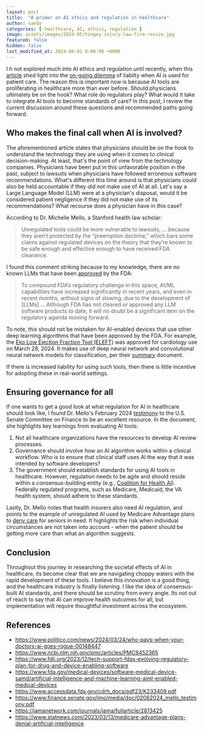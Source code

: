 ```yaml
---
layout: post
title:  "A primer on AI ethics and regulation in healthcare"
author: sandy
categories: [ healthcare, AI, ethics, regulation ]
image: assets/images/2024-05/tingey-injury-law-firm-resize.jpg
featured: false
hidden: false
last_modified_at: 2024-06-01 0:00:00 +0000
---
```


I h not explored much into AI ethics and regulation until recently, when this [article](https://www.politico.com/news/2024/03/24/who-pays-when-your-doctors-ai-goes-rogue-00148447) shed light into the [on-going dilemma](https://www.ncbi.nlm.nih.gov/pmc/articles/PMC8452365) of liabilty when AI is used for patient care.  The reason this is important now is because AI tools are proliferating in healthcare more than ever before.  Should physicians ultimately be on the hook?  What role do regulators play?  What would it take to integrate AI tools to become standards of care?  In this post, I review the current discussion around these questions and recommended paths going forward.  

## Who makes the final call when AI is involved?
The aforementioned article states that physicians should be on the hook to understand the technology they are using when it comes to clinical decision-making.  At least, that's the point of view from the technology companies.  Physicians have been put in this unfavorable position in the past, subject to lawsuits when physicians have followed erroneous software recommendations.  What's different this time around is that physicians could also be held accountable if they *did not* make use of AI at all.  Let's say a Large Language Model (LLM) were at a physician's disposal, would it be considered patient negligence if they did not make use of its recommendations?  What recourse does a physician have in this case?

According to Dr. Michelle Mello, a Stanford health law scholar:

>Unregulated tools could be more vulnerable to lawsuits, ... because they aren’t protected by the “preemption doctrine,” which bars some claims against regulated devices on the theory that they’re known to be safe enough and effective enough to have received FDA clearance.

I found this comment striking because to my knowledge, there are no known LLMs that have been [approved](https://www.fdli.org/2023/12/tech-support-fdas-evolving-regulatory-plan-for-drug-and-device-enabling-software) by the FDA:

> To compound FDA’s regulatory challenge in this space, AI/ML capabilities have increased significantly in recent years, and even in recent months, without signs of slowing, due to the development of [LLMs] ... Although FDA has not cleared or approved any LLM software products to date, it will no doubt be a significant item on the regulatory agenda moving forward.

To note, this should not be mistaken for AI-enabled devices that use other deep learning algorithms that have been approved by the FDA.  For example, the [Eko Low Ejection Fraction Tool (ELEFT)](https://www.fda.gov/medical-devices/software-medical-device-samd/artificial-intelligence-and-machine-learning-aiml-enabled-medical-devices) was approved for cardiology use on March 28, 2024.  It makes use of deep neural network and convolutional neural network models for classification, per their [summary](https://www.accessdata.fda.gov/cdrh_docs/pdf23/K233409.pdf) document.

If there is increased liability for using such tools, then there is little incentive for adopting these in real-world settings.

## Ensuring governance for all
If one wants to get a good look at what regulation for AI in healthcare should look like, I found Dr. Mello's February 2024 [testimony](https://www.finance.senate.gov/imo/media/doc/02082024_mello_testimony.pdf) to the U.S. Senate Committee on Finance to be an excellent resource.  In the document, she highlights key learnings from evaluating AI tools:

1.  Not all healthcare organizations have the resources to develop AI review processes.
2. Governance should involve how an AI algorithm works within a clinical workflow.  Who is to ensure that clinical staff uses AI the way that it was intended by software developers?
3. The government should establish standards for using AI tools in healthcare.  However, regulation needs to be agile and should reside within a consensus-building entity (e.g., [Coalition for Health AI](https://jamanetwork.com/journals/jama/fullarticle/2813425)).  Federally regulated programs, such as Medicare, Medicaid, the VA health system, should adhere to these standards.

Lastly, Dr. Mello notes that health insurers also need AI regulation, and points to the example of unregulated AI used by Medicare Advantage plans to [deny care](https://www.statnews.com/2023/03/13/medicare-advantage-plans-denial-artificial-intelligence) for seniors in need.  It highlights the risk when individual circumstances are not taken into account - when the patient should be getting more care than what an algorithm suggests. 

## Conclusion
Throughout this journey in researching the societal effects of AI in healthcare, its become clear that we are navigating choppy waters with the rapid development of these tools.  I believe this innovation is a good thing, and the healthcare industry is finally listening.  I like the idea of consensus-built AI standards, and there should be scrutiny from every angle.  Its not out of reach to say that AI can improve health outcomes for all, but implementation will require thoughtful investment across the ecosystem. 

## References
+ <https://www.politico.com/news/2024/03/24/who-pays-when-your-doctors-ai-goes-rogue-00148447>
+ <https://www.ncbi.nlm.nih.gov/pmc/articles/PMC8452365>
+ <https://www.fdli.org/2023/12/tech-support-fdas-evolving-regulatory-plan-for-drug-and-device-enabling-software>
+ <https://www.fda.gov/medical-devices/software-medical-device-samd/artificial-intelligence-and-machine-learning-aiml-enabled-medical-devices>
+ <https://www.accessdata.fda.gov/cdrh_docs/pdf23/K233409.pdf>
+ <https://www.finance.senate.gov/imo/media/doc/02082024_mello_testimony.pdf>
+ <https://jamanetwork.com/journals/jama/fullarticle/2813425>
+ <https://www.statnews.com/2023/03/13/medicare-advantage-plans-denial-artificial-intelligence>